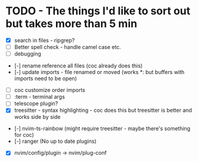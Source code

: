 
# TODO - The things I'd like to sort out but takes more than 5 min

 - [x] search in files - ripgrep?
 - [ ] Better spell check - handle camel case etc.
 - [ ] debugging
 - [-] rename reference all files (coc already does this)
 - [-] update imports - file renamed or moved (works *: but buffers with imports need to be open)
 - [ ] coc customize order imports
 - [ ] :term - terminal args
 - [ ] telescope plugin?
 - [x] treesitter - syntax highlighting - coc does this but treesitter is better and works side by side
 - [-] nvim-ts-rainbow (might require treesitter - maybe there's something for coc)
 - [-] ranger (No up to date plugins)
 - [x] nvim/config/plugin -> nvim/plug-conf

